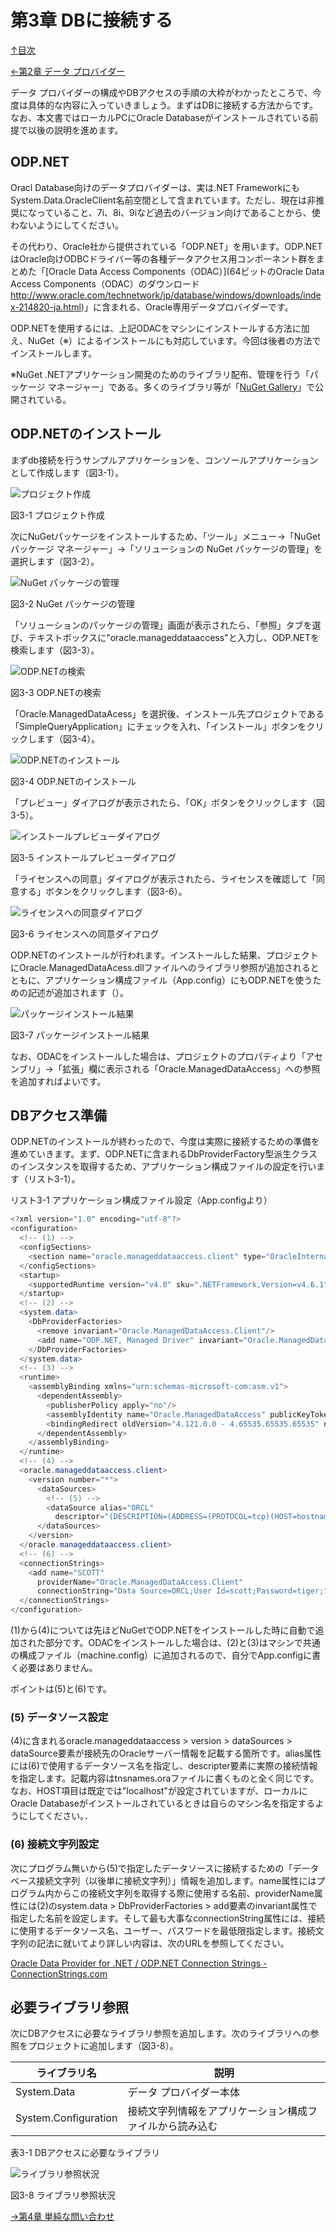 第3章 DBに接続する
=====

[↑目次](..\README.md "目次")

[←第2章 データ プロバイダー](02-data-provider.md)

データ プロバイダーの構成やDBアクセスの手順の大枠がわかったところで、今度は具体的な内容に入っていきましょう。まずはDBに接続する方法からです。なお、本文書ではローカルPCにOracle Databaseがインストールされている前提で以後の説明を進めます。

## ODP.NET

Oracl Database向けのデータプロバイダーは、実は.NET FrameworkにもSystem.Data.OracleClient名前空間として含まれています。ただし、現在は非推奨になっていること、7i、8i、9iなど過去のバージョン向けであることから、使わないようにしてください。

その代わり、Oracle社から提供されている「ODP.NET」を用います。ODP.NETはOracle向けODBCドライバー等の各種データアクセス用コンポーネント群をまとめた「[Oracle Data Access Components（ODAC）](64ビットのOracle Data Access Components（ODAC）のダウンロード http://www.oracle.com/technetwork/jp/database/windows/downloads/index-214820-ja.html)」に含まれる、Oracle専用データプロバイダーです。

ODP.NETを使用するには、上記ODACをマシンにインストールする方法に加え、NuGet（※）によるインストールにも対応しています。今回は後者の方法でインストールします。

※NuGet
.NETアプリケーション開発のためのライブラリ配布、管理を行う「パッケージ マネージャー」である。多くのライブラリ等が「[NuGet Gallery](https://www.nuget.org/)」で公開されている。


## ODP.NETのインストール

まずdb接続を行うサンプルアプリケーションを、コンソールアプリケーションとして作成します（図3-1）。

![プロジェクト作成](../image/03-01.jpg)

図3-1 プロジェクト作成

次にNuGetパッケージをインストールするため、「ツール」メニュー→「NuGet パッケージ マネージャー」→「ソリューションの NuGet パッケージの管理」を選択します（図3-2）。

![NuGet パッケージの管理](../image/03-02.jpg)

図3-2 NuGet パッケージの管理

「ソリューションのパッケージの管理」画面が表示されたら、「参照」タブを選び、テキストボックスに"oracle.manageddataaccess"と入力し、ODP.NETを検索します（図3-3）。

![ODP.NETの検索](../image/03-03.jpg)

図3-3 ODP.NETの検索

「Oracle.ManagedDataAcess」を選択後、インストール先プロジェクトである「SimpleQueryApplication」にチェックを入れ、「インストール」ボタンをクリックします（図3-4）。

![ODP.NETのインストール](../image/03-04.jpg)

図3-4 ODP.NETのインストール

「プレビュー」ダイアログが表示されたら、「OK」ボタンをクリックします（図3-5）。

![インストールプレビューダイアログ](../image/03-05.jpg)

図3-5 インストールプレビューダイアログ

「ライセンスへの同意」ダイアログが表示されたら、ライセンスを確認して「同意する」ボタンをクリックします（図3-6）。

![ライセンスへの同意ダイアログ](../image/03-06.jpg)

図3-6 ライセンスへの同意ダイアログ

ODP.NETのインストールが行われます。インストールした結果、プロジェクトにOracle.ManagedDataAcess.dllファイルへのライブラリ参照が追加されるとともに、アプリケーション構成ファイル（App.config）にもODP.NETを使うための記述が追加されます（）。

![パッケージインストール結果](../image/03-07.jpg)

図3-7 パッケージインストール結果

なお、ODACをインストールした場合は、プロジェクトのプロパティより「アセンブリ」→「拡張」欄に表示される「Oracle.ManagedDataAccess」への参照を追加すればよいです。

## DBアクセス準備

ODP.NETのインストールが終わったので、今度は実際に接続するための準備を進めていきます。まず、ODP.NETに含まれるDbProviderFactory型派生クラスのインスタンスを取得するため、アプリケーション構成ファイルの設定を行います（リスト3-1）。

リスト3-1 アプリケーション構成ファイル設定（App.configより）

```csharp
<?xml version="1.0" encoding="utf-8"?>
<configuration>
  <!-- (1) -->
  <configSections>
    <section name="oracle.manageddataaccess.client" type="OracleInternal.Common.ODPMSectionHandler, Oracle.ManagedDataAccess, Version=4.121.2.0, Culture=neutral, PublicKeyToken=89b483f429c47342"/>
  </configSections>
  <startup>
    <supportedRuntime version="v4.0" sku=".NETFramework,Version=v4.6.1"/>
  </startup>
  <!-- (2) -->
  <system.data>
    <DbProviderFactories>
      <remove invariant="Oracle.ManagedDataAccess.Client"/>
      <add name="ODP.NET, Managed Driver" invariant="Oracle.ManagedDataAccess.Client" description="Oracle Data Provider for .NET, Managed Driver" type="Oracle.ManagedDataAccess.Client.OracleClientFactory, Oracle.ManagedDataAccess, Version=4.121.2.0, Culture=neutral, PublicKeyToken=89b483f429c47342"/>
    </DbProviderFactories>
  </system.data>
  <!-- (3) -->
  <runtime>
    <assemblyBinding xmlns="urn:schemas-microsoft-com:asm.v1">
      <dependentAssembly>
        <publisherPolicy apply="no"/>
        <assemblyIdentity name="Oracle.ManagedDataAccess" publicKeyToken="89b483f429c47342" culture="neutral"/>
        <bindingRedirect oldVersion="4.121.0.0 - 4.65535.65535.65535" newVersion="4.121.2.0"/>
      </dependentAssembly>
    </assemblyBinding>
  </runtime>
  <!-- (4) -->
  <oracle.manageddataaccess.client>
    <version number="*">
      <dataSources>
        <!-- (5) -->
        <dataSource alias="ORCL"
          descriptor="(DESCRIPTION=(ADDRESS=(PROTOCOL=tcp)(HOST=hostname)(PORT=1521))(CONNECT_DATA=(SERVICE_NAME=ORCL))) "/>
      </dataSources>
    </version>
  </oracle.manageddataaccess.client>
  <!-- (6) -->
  <connectionStrings>
    <add name="SCOTT"
      providerName="Oracle.ManagedDataAccess.Client"
      connectionString="Data Source=ORCL;User Id=scott;Password=tiger;" />
  </connectionStrings>
</configuration>
```

(1)から(4)については先ほどNuGetでODP.NETをインストールした時に自動で追加された部分です。ODACをインストールした場合は、(2)と(3)はマシンで共通の構成ファイル（machine.config）に追加されるので、自分でApp.configに書く必要はありません。

ポイントは(5)と(6)です。

### (5) データソース設定

(4)に含まれるoracle.manageddataaccess > version > dataSources > dataSource要素が接続先のOracleサーバー情報を記載する箇所です。alias属性には(6)で使用するデータソース名を指定し、descripter要素に実際の接続情報を指定します。記載内容はtnsnames.oraファイルに書くものと全く同じです。なお、HOST項目は既定では"localhost"が設定されていますが、ローカルにOracle Databaseがインストールされているときは自らのマシン名を指定するようにしてください。．

### (6) 接続文字列設定

次にプログラム無いから(5)で指定したデータソースに接続するための「データベース接続文字列（以後単に接続文字列）」情報を追加します。name属性にはプログラム内からこの接続文字列を取得する際に使用する名前、providerName属性には(2)のsystem.data > DbProviderFactories > add要素のinvariant属性で指定した名前を設定します。そして最も大事なconnectionString属性には、接続に使用するデータソース名、ユーザー、パスワードを最低限指定します。接続文字列の記法に就いてより詳しい内容は、次のURLを参照してください。

[Oracle Data Provider for .NET / ODP.NET Connection Strings - ConnectionStrings.com](http://www.connectionstrings.com/oracle-data-provider-for-net-odp-net/)


## 必要ライブラリ参照

次にDBアクセスに必要なライブラリ参照を追加します。次のライブラリへの参照をプロジェクトに追加します（図3-8）。

| ライブラリ名         | 説明                                                     |
|----------------------|----------------------------------------------------------|
| System.Data          | データ プロバイダー本体                                  |
| System.Configuration | 接続文字列情報をアプリケーション構成ファイルから読み込む |

表3-1 DBアクセスに必要なライブラリ

![ライブラリ参照状況](../image/03-08.jpg)

図3-8 ライブラリ参照状況



[→第4章 単純な問い合わせ](04-execute-query.md)
